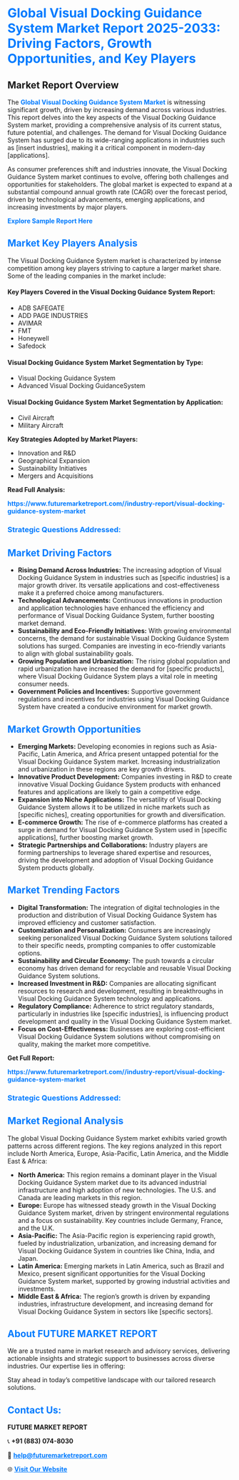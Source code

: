 <h1 style="color: #007BFF;">Global Visual Docking Guidance System Market Report 2025-2033: Driving Factors, Growth Opportunities, and Key Players</h1>

<section id="overview">
<h2>Market Report Overview</h2>
<p>The <a href="https://www.futuremarketreport.com//industry-report/visual-docking-guidance-system-market" style="color: #007BFF; text-decoration: none;"><strong>Global Visual Docking Guidance System Market</strong></a> is witnessing significant growth, driven by increasing demand across various industries. This report delves into the key aspects of the Visual Docking Guidance System market, providing a comprehensive analysis of its current status, future potential, and challenges. The demand for Visual Docking Guidance System has surged due to its wide-ranging applications in industries such as [insert industries], making it a critical component in modern-day [applications].</p>
<p>As consumer preferences shift and industries innovate, the Visual Docking Guidance System market continues to evolve, offering both challenges and opportunities for stakeholders. The global market is expected to expand at a substantial compound annual growth rate (CAGR) over the forecast period, driven by technological advancements, emerging applications, and increasing investments by major players.</p>
</section>

<section id="overview">
<p><a href="https://www.futuremarketreport.com//request-sample/reportId=49869" style="color: #007BFF; text-decoration: none;"><strong>Explore Sample Report Here</strong></a></p>
</section>

<section id="key-players">
<h2 style="color: #007BFF;">Market Key Players Analysis</h2>
<p>The Visual Docking Guidance System market is characterized by intense competition among key players striving to capture a larger market share. Some of the leading companies in the market include:</p>
<h4>Key Players Covered in the Visual Docking Guidance System Report:</h4>
<ul><li>ADB SAFEGATE</li><li>ADD PAGE INDUSTRIES</li><li>AVIMAR</li><li>FMT</li><li>Honeywell</li><li>Safedock</li></ul>
<h4>Visual Docking Guidance System Market Segmentation by Type:</h4>
<ul><li>Visual Docking Guidance System</li><li>Advanced Visual Docking GuidanceSystem</li></ul>

<h4>Visual Docking Guidance System Market Segmentation by Application:</h4>
<ul><li>Civil Aircraft</li><li>Military Aircraft</li></ul>
<p><strong>Key Strategies Adopted by Market Players:</strong></p>
<ul>
<li>Innovation and R&D</li>
<li>Geographical Expansion</li>
<li>Sustainability Initiatives</li>
<li>Mergers and Acquisitions</li>
</ul>
</section>

<section>
<p><strong>Read Full Analysis: </strong></p><a href="https://www.futuremarketreport.com//industry-report/visual-docking-guidance-system-market" style="color: #007BFF; text-decoration: none;"><strong>https://www.futuremarketreport.com//industry-report/visual-docking-guidance-system-market</strong></a>
<h3 style="color: #007BFF;">Strategic Questions Addressed:</h3>
</section>

<section id="driving-factors">
<h2 style="color: #007BFF;">Market Driving Factors</h2>
<ul>
<li><strong>Rising Demand Across Industries:</strong> The increasing adoption of Visual Docking Guidance System in industries such as [specific industries] is a major growth driver. Its versatile applications and cost-effectiveness make it a preferred choice among manufacturers.</li>
<li><strong>Technological Advancements:</strong> Continuous innovations in production and application technologies have enhanced the efficiency and performance of Visual Docking Guidance System, further boosting market demand.</li>
<li><strong>Sustainability and Eco-Friendly Initiatives:</strong> With growing environmental concerns, the demand for sustainable Visual Docking Guidance System solutions has surged. Companies are investing in eco-friendly variants to align with global sustainability goals.</li>
<li><strong>Growing Population and Urbanization:</strong> The rising global population and rapid urbanization have increased the demand for [specific products], where Visual Docking Guidance System plays a vital role in meeting consumer needs.</li>
<li><strong>Government Policies and Incentives:</strong> Supportive government regulations and incentives for industries using Visual Docking Guidance System have created a conducive environment for market growth.</li>
</ul>
</section>

<section id="growth-opportunities">
<h2 style="color: #007BFF;">Market Growth Opportunities</h2>
<ul>
<li><strong>Emerging Markets:</strong> Developing economies in regions such as Asia-Pacific, Latin America, and Africa present untapped potential for the Visual Docking Guidance System market. Increasing industrialization and urbanization in these regions are key growth drivers.</li>
<li><strong>Innovative Product Development:</strong> Companies investing in R&D to create innovative Visual Docking Guidance System products with enhanced features and applications are likely to gain a competitive edge.</li>
<li><strong>Expansion into Niche Applications:</strong> The versatility of Visual Docking Guidance System allows it to be utilized in niche markets such as [specific niches], creating opportunities for growth and diversification.</li>
<li><strong>E-commerce Growth:</strong> The rise of e-commerce platforms has created a surge in demand for Visual Docking Guidance System used in [specific applications], further boosting market growth.</li>
<li><strong>Strategic Partnerships and Collaborations:</strong> Industry players are forming partnerships to leverage shared expertise and resources, driving the development and adoption of Visual Docking Guidance System products globally.</li>
</ul>
</section>

<section id="trending-factors">
<h2 style="color: #007BFF;">Market Trending Factors</h2>
<ul>
<li><strong>Digital Transformation:</strong> The integration of digital technologies in the production and distribution of Visual Docking Guidance System has improved efficiency and customer satisfaction.</li>
<li><strong>Customization and Personalization:</strong> Consumers are increasingly seeking personalized Visual Docking Guidance System solutions tailored to their specific needs, prompting companies to offer customizable options.</li>
<li><strong>Sustainability and Circular Economy:</strong> The push towards a circular economy has driven demand for recyclable and reusable Visual Docking Guidance System solutions.</li>
<li><strong>Increased Investment in R&D:</strong> Companies are allocating significant resources to research and development, resulting in breakthroughs in Visual Docking Guidance System technology and applications.</li>
<li><strong>Regulatory Compliance:</strong> Adherence to strict regulatory standards, particularly in industries like [specific industries], is influencing product development and quality in the Visual Docking Guidance System market.</li>
<li><strong>Focus on Cost-Effectiveness:</strong> Businesses are exploring cost-efficient Visual Docking Guidance System solutions without compromising on quality, making the market more competitive.</li>
</ul>
</section>

<section>
<p><strong>Get Full Report: </strong></p><a href="https://www.futuremarketreport.com//industry-report/visual-docking-guidance-system-market" style="color: #007BFF; text-decoration: none;"><strong>https://www.futuremarketreport.com//industry-report/visual-docking-guidance-system-market</strong></a>
<h3 style="color: #007BFF;">Strategic Questions Addressed:</h3>
</section>


<section id="regional-analysis">
<h2 style="color: #007BFF;">Market Regional Analysis</h2>
<p>The global Visual Docking Guidance System market exhibits varied growth patterns across different regions. The key regions analyzed in this report include North America, Europe, Asia-Pacific, Latin America, and the Middle East & Africa:</p>
<ul>
<li><strong>North America:</strong> This region remains a dominant player in the Visual Docking Guidance System market due to its advanced industrial infrastructure and high adoption of new technologies. The U.S. and Canada are leading markets in this region.</li>
<li><strong>Europe:</strong> Europe has witnessed steady growth in the Visual Docking Guidance System market, driven by stringent environmental regulations and a focus on sustainability. Key countries include Germany, France, and the U.K.</li>
<li><strong>Asia-Pacific:</strong> The Asia-Pacific region is experiencing rapid growth, fueled by industrialization, urbanization, and increasing demand for Visual Docking Guidance System in countries like China, India, and Japan.</li>
<li><strong>Latin America:</strong> Emerging markets in Latin America, such as Brazil and Mexico, present significant opportunities for the Visual Docking Guidance System market, supported by growing industrial activities and investments.</li>
<li><strong>Middle East & Africa:</strong> The region’s growth is driven by expanding industries, infrastructure development, and increasing demand for Visual Docking Guidance System in sectors like [specific sectors].</li>
</ul>
</section>

<footer>
<h2 style="color: #007BFF;">About FUTURE MARKET REPORT</h2>
<p>We are a trusted name in market research and advisory services, delivering actionable insights and strategic support to businesses across diverse industries. Our expertise lies in offering:</p>

<p>Stay ahead in today’s competitive landscape with our tailored research solutions.</p>

<h2 style="color: #007BFF;">Contact Us:</h2>
<p><strong>FUTURE MARKET REPORT</strong></p>
<p>📞 <strong>+91 (883) 074-8030</strong></p>
<p>📧 <strong><a href="mailto:help@futuremarketreport.com" style="color: #007BFF;">help@futuremarketreport.com</a></strong></p>
<p>🌐 <strong><a href="https://www.futuremarketreport.com/" style="color: #007BFF;">Visit Our Website</a></strong></p>
</footer>